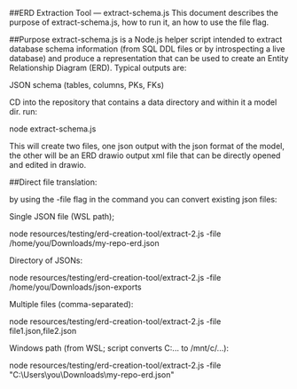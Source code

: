 ##ERD Extraction Tool — extract-schema.js
This document describes the purpose of extract-schema.js, how to run it, an how to use the file flag.

##Purpose
extract-schema.js is a Node.js helper script intended to extract database schema information (from SQL DDL files or by introspecting a live database) and produce a representation that can be used to create an Entity Relationship Diagram (ERD). Typical outputs are:

JSON schema (tables, columns, PKs, FKs)

CD into the repository that contains a data directory and within it a model dir. 
run:

node extract-schema.js

This will create two files, one json output with the json format of the model, the other will be an ERD drawio output xml file that can be directly opened and edited in drawio.

##Direct file translation:

by using the -file flag in the command you can convert existing json files:

Single JSON file (WSL path);

node resources/testing/erd-creation-tool/extract-2.js -file /home/you/Downloads/my-repo-erd.json

Directory of JSONs:

node resources/testing/erd-creation-tool/extract-2.js -file /home/you/Downloads/json-exports

Multiple files (comma-separated):

node resources/testing/erd-creation-tool/extract-2.js -file file1.json,file2.json

Windows path (from WSL; script converts C:\... to /mnt/c/...):

node resources/testing/erd-creation-tool/extract-2.js -file "C:\Users\you\Downloads\my-repo-erd.json"